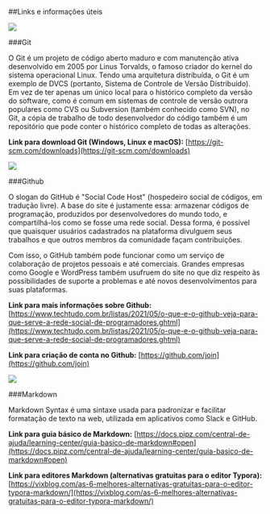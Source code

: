 ##Links e informações úteis

![](https://gitlab.c3sl.ufpr.br/uploads/-/system/project/avatar/5433/Git-Icon-1788C.png)

###Git

O Git é um projeto de código aberto maduro e com manutenção ativa desenvolvido em 2005 por Linus Torvalds, o famoso criador do kernel do sistema operacional Linux.
Tendo uma arquitetura distribuída, o Git é um exemplo de DVCS (portanto, Sistema de Controle de Versão Distribuído). Em vez de ter apenas um único local para o histórico completo da versão do software, como é comum em sistemas de controle de versão outrora populares como CVS ou Subversion (também conhecido como SVN), no Git, a cópia de trabalho de todo desenvolvedor do código também é um repositório que pode conter o histórico completo de todas as alterações. 

**Link para download Git (Windows, Linux e macOS):** [https://git-scm.com/downloads](https://git-scm.com/downloads)

![](https://avatars.githubusercontent.com/u/9919?s=280&v=4)

###Github

O slogan do GitHub é "Social Code Host" (hospedeiro social de códigos, em tradução livre). A base do site é justamente essa: armazenar códigos de programação, produzidos por desenvolvedores do mundo todo, e compartilhá-los como se fosse uma rede social. Dessa forma, é possível que quaisquer usuários cadastrados na plataforma divulguem seus trabalhos e que outros membros da comunidade façam contribuições.

Com isso, o GitHub também pode funcionar como um serviço de colaboração de projetos pessoais e até comerciais. Grandes empresas como Google e WordPress também usufruem do site no que diz respeito às possibilidades de suporte a problemas e até novos desenvolvimentos para suas plataformas.

**Link para mais informações sobre Github:** [https://www.techtudo.com.br/listas/2021/05/o-que-e-o-github-veja-para-que-serve-a-rede-social-de-programadores.ghtml](https://www.techtudo.com.br/listas/2021/05/o-que-e-o-github-veja-para-que-serve-a-rede-social-de-programadores.ghtml)

**Link para criação de conta no Github:** [https://github.com/join](https://github.com/join)

![](https://upload.wikimedia.org/wikipedia/commons/thumb/4/48/Markdown-mark.svg/1280px-Markdown-mark.svg.png)

###Markdown

Markdown Syntax é uma sintaxe usada para padronizar e facilitar formatação de texto na web, utilizada em aplicativos como Slack e GitHub.

**Link para guia básico de Markdown:** [https://docs.pipz.com/central-de-ajuda/learning-center/guia-basico-de-markdown#open](https://docs.pipz.com/central-de-ajuda/learning-center/guia-basico-de-markdown#open)

**Link para editores Markdown (alternativas gratuitas para o editor Typora):** [https://vixblog.com/as-6-melhores-alternativas-gratuitas-para-o-editor-typora-markdown/](https://vixblog.com/as-6-melhores-alternativas-gratuitas-para-o-editor-typora-markdown/)
